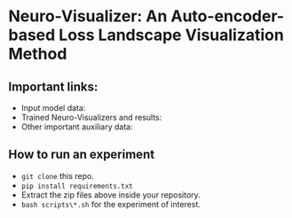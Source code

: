 # Neuro-Visualizer: An Auto-encoder-based Loss Landscape Visualization Method

## Important links:

- Input model data:
- Trained Neuro-Visualizers and results: 
- Other important auxiliary data:

## How to run an experiment

- `git clone` this repo.
- `pip install requirements.txt`
- Extract the zip files above inside your repository.
- `bash scripts\*.sh` for the experiment of interest.